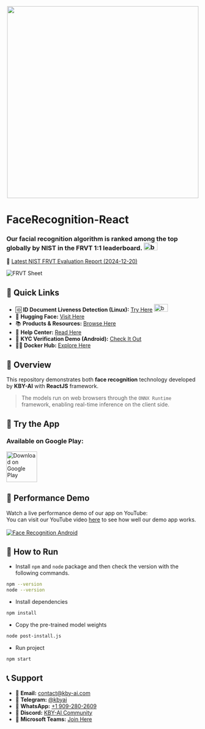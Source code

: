 <p align="center">
  <a href="https://play.google.com/store/apps/dev?id=7086930298279250852" target="_blank">
    <img alt="" src="https://github-production-user-asset-6210df.s3.amazonaws.com/125717930/246971879-8ce757c3-90dc-438d-807f-3f3d29ddc064.png" width=500/>
  </a>  
</p>

# FaceRecognition-React

### Our facial recognition algorithm is ranked among the top globally by NIST in the FRVT 1:1 leaderboard. <span><img src="https://github.com/kby-ai/.github/assets/125717930/bcf351c5-8b7a-496e-a8f9-c236eb8ad59e" alt="badge" width="36" height="20"></span>  
🔗 [Latest NIST FRVT Evaluation Report (2024-12-20)](https://pages.nist.gov/frvt/html/frvt11.html)  

![FRVT Sheet](https://github.com/user-attachments/assets/16b4cee2-3a91-453f-94e0-9e81262393d7)

## 🔗 Quick Links

- 🆔 **ID Document Liveness Detection (Linux):** [Try Here](https://web.kby-ai.com)   <span><img src="https://github.com/kby-ai/.github/assets/125717930/bcf351c5-8b7a-496e-a8f9-c236eb8ad59e" alt="badge" width="36" height="20"></span>
- 🤗 **Hugging Face:** [Visit Here](https://huggingface.co/kby-ai)  
- 📚 **Products & Resources:** [Browse Here](https://github.com/kby-ai/Product)  
- 🛟 **Help Center:** [Read Here](https://docs.kby-ai.com)  
- 💼 **KYC Verification Demo (Android):** [Check It Out](https://github.com/kby-ai/KYC-Verification-Demo-Android)  
- 🙋‍♀️ **Docker Hub:** [Explore Here](https://hub.docker.com/u/kbyai)  

## 🧠 Overview

This repository demonstrates both **face recognition** technology developed by **KBY-AI** with **ReactJS** framework.

> The models run on web browsers through the `ONNX Runtime` framework, enabling real-time inference on the client side.

## 📱 Try the App

### Available on Google Play:

<a href="https://play.google.com/store/apps/details?id=com.kbyai.facerecognition" target="_blank">
  <img alt="Download on Google Play" src="https://user-images.githubusercontent.com/125717930/230804673-17c99e7d-6a21-4a64-8b9e-a465142da148.png" height="80"/>
</a>

## 🎥 Performance Demo

Watch a live performance demo of our app on YouTube:  
You can visit our YouTube video [here](https://www.youtube.com/watch?v=HpDggnWsG1c) to see how well our demo app works.</br></br>
[![Face Recognition Android](https://img.youtube.com/vi/HpDggnWsG1c/0.jpg)](https://www.youtube.com/watch?v=HpDggnWsG1c)


## 🧰 How to Run
- Install `npm` and `node` package and then check the version with the following commands.
```bash
npm --version
node --version
```
- Install dependencies
```bash
npm install
```
- Copy the pre-trained model weights
```bash
node post-install.js
```
- Run project
```bash
npm start
```

## 📞 Support

- 🧙 **Email:** contact@kby-ai.com  
- 🧙 **Telegram:** [@kbyai](https://t.me/kbyai)  
- 🧙 **WhatsApp:** [+1 909-280-2609](https://wa.me/+19092802609)  
- 🧙 **Discord:** [KBY-AI Community](https://discord.gg/CgHtWQ3k9T)  
- 🧙 **Microsoft Teams:** [Join Here](https://teams.live.com/l/invite/FBAYGB1-IlXkuQM3AY)
